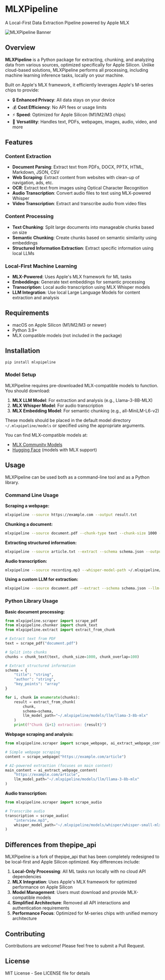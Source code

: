 # MLXPipeline

A Local-First Data Extraction Pipeline powered by Apple MLX

![MLXPipeline Banner](https://via.placeholder.com/800x200?text=MLXPipeline)

## Overview

**MLXPipeline** is a Python package for extracting, chunking, and analyzing data from various sources, optimized specifically for Apple Silicon. Unlike cloud-based solutions, MLXPipeline performs all processing, including machine learning inference tasks, locally on your machine.

Built on Apple's MLX framework, it efficiently leverages Apple's M-series chips to provide:

- 🔒 **Enhanced Privacy**: All data stays on your device
- 💰 **Cost Efficiency**: No API fees or usage limits
- ⚡ **Speed**: Optimized for Apple Silicon (M1/M2/M3 chips)
- 🔄 **Versatility**: Handles text, PDFs, webpages, images, audio, video, and more

## Features

### Content Extraction
- **Document Parsing**: Extract text from PDFs, DOCX, PPTX, HTML, Markdown, JSON, CSV
- **Web Scraping**: Extract content from websites with clean-up of navigation, ads, etc.
- **OCR**: Extract text from images using Optical Character Recognition
- **Audio Transcription**: Convert audio files to text using MLX-powered Whisper
- **Video Transcription**: Extract and transcribe audio from video files

### Content Processing
- **Text Chunking**: Split large documents into manageable chunks based on size
- **Semantic Chunking**: Create chunks based on semantic similarity using embeddings
- **Structured Information Extraction**: Extract specific information using local LLMs

### Local-First Machine Learning
- **MLX-Powered**: Uses Apple's MLX framework for ML tasks
- **Embeddings**: Generate text embeddings for semantic processing
- **Transcription**: Local audio transcription using MLX Whisper models
- **LLM Integration**: Use local Large Language Models for content extraction and analysis

## Requirements

- macOS on Apple Silicon (M1/M2/M3 or newer)
- Python 3.9+
- MLX compatible models (not included in the package)

## Installation

```bash
pip install mlxpipeline
```

### Model Setup

MLXPipeline requires pre-downloaded MLX-compatible models to function. You should download:

1. **MLX LLM Model**: For extraction and analysis (e.g., Llama-3-8B-MLX)
2. **MLX Whisper Model**: For audio transcription
3. **MLX Embedding Model**: For semantic chunking (e.g., all-MiniLM-L6-v2)

These models should be placed in the default model directory `~/.mlxpipeline/models` or specified using the appropriate arguments.

You can find MLX-compatible models at:
- [MLX Community Models](https://mlx.readthedocs.io/en/latest/usage/examples.html)
- [Hugging Face](https://huggingface.co/) (models with MLX support)

## Usage

MLXPipeline can be used both as a command-line tool and as a Python library.

### Command Line Usage

**Scraping a webpage:**
```bash
mlxpipeline --source https://example.com --output result.txt
```

**Chunking a document:**
```bash
mlxpipeline --source document.pdf --chunk-type text --chunk-size 1000 --output chunks.txt
```

**Extracting structured information:**
```bash
mlxpipeline --source article.txt --extract --schema schema.json --output result.json
```

**Audio transcription:**
```bash
mlxpipeline --source recording.mp3 --whisper-model-path ~/.mlxpipeline/models/whisper-small-mlx --output transcription.txt
```

**Using a custom LLM for extraction:**
```bash
mlxpipeline --source document.pdf --extract --schema schema.json --llm-model-path ~/models/llama-3-8b-mlx --output result.json
```

### Python Library Usage

**Basic document processing:**
```python
from mlxpipeline.scraper import scrape_pdf
from mlxpipeline.chunker import chunk_text
from mlxpipeline.extract import extract_from_chunk

# Extract text from PDF
text = scrape_pdf("document.pdf")

# Split into chunks
chunks = chunk_text(text, chunk_size=1000, chunk_overlap=100)

# Extract structured information
schema = {
    "title": "string",
    "author": "string",
    "key_points": "array"
}

for i, chunk in enumerate(chunks):
    result = extract_from_chunk(
        chunk, 
        schema=schema,
        llm_model_path="~/.mlxpipeline/models/llm/llama-3-8b-mlx"
    )
    print(f"Chunk {i+1} extraction: {result}")
```

**Webpage scraping and analysis:**
```python
from mlxpipeline.scraper import scrape_webpage, ai_extract_webpage_content

# Simple webpage scraping
content = scrape_webpage("https://example.com/article")

# AI-powered extraction (focuses on main content)
main_content = ai_extract_webpage_content(
    "https://example.com/article",
    llm_model_path="~/.mlxpipeline/models/llm/llama-3-8b-mlx"
)
```

**Audio transcription:**
```python
from mlxpipeline.scraper import scrape_audio

# Transcribe audio
transcription = scrape_audio(
    "interview.mp3",
    whisper_model_path="~/.mlxpipeline/models/whisper/whisper-small-mlx"
)
```

## Differences from thepipe_api

MLXPipeline is a fork of thepipe_api that has been completely redesigned to be local-first and Apple Silicon optimized. Key differences include:

1. **Local-Only Processing**: All ML tasks run locally with no cloud API dependencies
2. **MLX Integration**: Uses Apple's MLX framework for optimized performance on Apple Silicon
3. **Model Management**: Users must download and provide MLX-compatible models
4. **Simplified Architecture**: Removed all API interactions and authentication requirements
5. **Performance Focus**: Optimized for M-series chips with unified memory architecture

## Contributing

Contributions are welcome! Please feel free to submit a Pull Request.

## License

MIT License - See LICENSE file for details